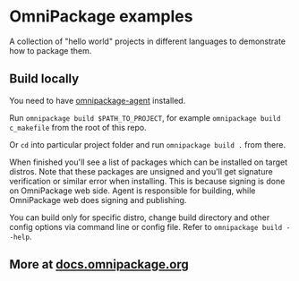 # OmniPackage examples

A collection of "hello world" projects in different languages to demonstrate how to package them.

## Build locally

You need to have [omnipackage-agent](https://docs.omnipackage.org/getting_started/#installing-omnipackage-agent) installed.

Run `omnipackage build $PATH_TO_PROJECT`, for example `omnipackage build c_makefile` from the root of this repo.

Or `cd` into particular project folder and run `omnipackage build .` from there.

When finished you'll see a list of packages which can be installed on target distros. Note that these packages are unsigned and you'll get signature verification or similar error when installing. This is because signing is done on OmniPackage web side. Agent is responsible for building, while OmniPackage web does signing and publishing.

You can build only for specific distro, change build directory and other config options via command line or config file. Refer to `omnipackage build --help`.

## More at [docs.omnipackage.org](https://docs.omnipackage.org/)

